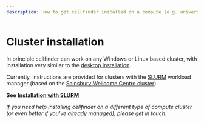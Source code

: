 ```yaml
---
description: How to get cellfinder installed on a compute (e.g. university) cluster
---
```


# Cluster installation

In principle cellfinder can work on any Windows or Linux based cluster, with installation very similar to the [desktop installation](../).

Currently, instructions are provided for clusters with the [SLURM](https://slurm.schedmd.com/documentation.html) workload manager \(based on the [Sainsbury Wellcome Centre cluster](https://www.sainsburywellcome.org/web/content/scientific-computing)\).

**See** [**Installation with SLURM**](slurm.md) 

_If you need help installing cellfinder on a different type of compute cluster \(or even better if you've already managed\),_ _please get in touch._


